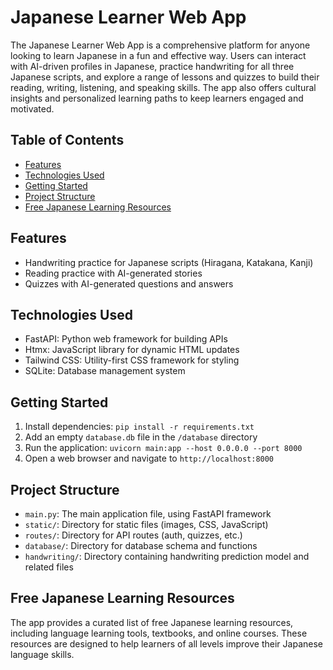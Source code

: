# Japanese Learner Web App

The Japanese Learner Web App is a comprehensive platform for anyone looking to learn Japanese in a fun and effective way. Users can interact with AI-driven profiles in Japanese, practice handwriting for all three Japanese scripts, and explore a range of lessons and quizzes to build their reading, writing, listening, and speaking skills. The app also offers cultural insights and personalized learning paths to keep learners engaged and motivated.

## Table of Contents

- [Features](#features)
- [Technologies Used](#technologies-used)
- [Getting Started](#getting-started)
- [Project Structure](#project-structure)
- [Free Japanese Learning Resources](#free-japanese-learning-resources)

## Features

- Handwriting practice for Japanese scripts (Hiragana, Katakana, Kanji)
- Reading practice with AI-generated stories
- Quizzes with AI-generated questions and answers

## Technologies Used

- FastAPI: Python web framework for building APIs
- Htmx: JavaScript library for dynamic HTML updates
- Tailwind CSS: Utility-first CSS framework for styling
- SQLite: Database management system

## Getting Started

1. Install dependencies: `pip install -r requirements.txt`
2. Add an empty `database.db` file in the `/database` directory
3. Run the application: `uvicorn main:app --host 0.0.0.0 --port 8000`
4. Open a web browser and navigate to `http://localhost:8000`

## Project Structure

- `main.py`: The main application file, using FastAPI framework
- `static/`: Directory for static files (images, CSS, JavaScript)
- `routes/`: Directory for API routes (auth, quizzes, etc.)
- `database/`: Directory for database schema and functions
- `handwriting/`: Directory containing handwriting prediction model and related files

## Free Japanese Learning Resources

The app provides a curated list of free Japanese learning resources, including language learning tools, textbooks, and online courses. These resources are designed to help learners of all levels improve their Japanese language skills.
